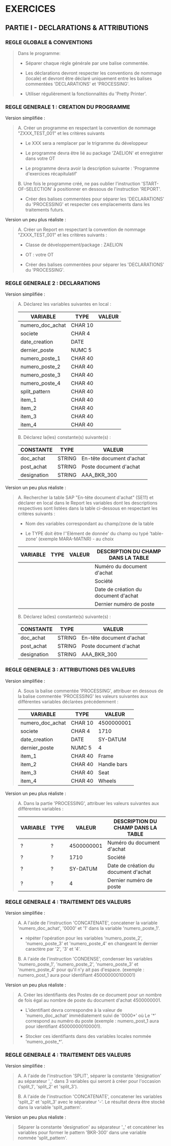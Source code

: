 # EXERCICES

## PARTIE I - DECLARATIONS & ATTRIBUTIONS

### REGLE GLOBALE & CONVENTIONS

> Dans le programme: 
>
> - Séparer chaque règle générale par une balise commentée.
>
> - Les déclarations devront respecter les conventions de nommage (locale) et devront être déclaré uniquement entre les balises commentées 'DECLARATIONS' et 'PROCESSING'.
>
> - Utiliser régulièrement la fonctionnalités du 'Pretty Printer'.

### REGLE GENERALE 1 : CREATION DU PROGRAMME

Version simplifiée :

> A. Créer un programme en respectant la convention de nommage "ZXXX_TEST_001" et les critères suivants
>
> - Le XXX sera a remplacer par le trigramme du développeur
>
> - Le programme devra être lié au package 'ZAELION' et enregistrer dans votre OT
>
> - Le programme devra avoir la description suivante : 'Programme d'exercices récapitulatif'
>
> B. Une fois le programme créé, ne pas oublier l'instruction 'START-OF-SELECTION' à positionner en dessous de l'instruction 'REPORT'.
>
> - Créer des balises commentées pour séparer les 'DECLARATIONS' du 'PROCESSING' et respecter ces emplacements dans les traitements futurs.

Version un peu plus réaliste :

> A. Créer un Report en respectant la convention de nommage "ZXXX_TEST_001" et les critères suivants :
>
> - Classe de développement/package : ZAELION
>
> - OT : votre OT
>
> - Créer des balises commentées pour séparer les 'DECLARATIONS' du 'PROCESSING'.

### REGLE GENERALE 2 : DECLARATIONS

Version simplifiée :

> A. Déclarez les variables suivantes en local :
> 
> | VARIABLE         | TYPE    | VALEUR |
> |------------------|---------|--------|
> | numero_doc_achat | CHAR 10 |        |
> | societe          | CHAR 4  |        |
> | date_creation    | DATE    |        |
> | dernier_poste    | NUMC 5  |        |
> | numero_poste_1   | CHAR 40 |        |
> | numero_poste_2   | CHAR 40 |        |
> | numero_poste_3   | CHAR 40 |        |
> | numero_poste_4   | CHAR 40 |        |
> | split_pattern    | CHAR 40 |        |
> | item_1           | CHAR 40 |        |
> | item_2           | CHAR 40 |        |
> | item_3           | CHAR 40 |        |
> | item_4           | CHAR 40 |        |
>
> B. Déclarez la(les) constante(s) suivante(s) :
> 
> | CONSTANTE   | TYPE   | VALEUR                   |
> |-------------|--------|--------------------------|
> | doc_achat   | STRING | En-tête document d'achat |
> | post_achat  | STRING | Poste document d'achat   |
> | designation | STRING | AAA_BKR_300              |

Version un peu plus réaliste :

> A. Rechercher la table SAP "En-tête document d'achat" (SE11) et déclarer en local dans le Report les variables dont les descriptions respectives sont listées dans la table ci-dessous en respectant les critères suivants :
>
> - Nom des variables correspondant au champ/zone de la table
>
> - Le TYPE doit être l''Elément de donnée' du champ ou typé 'table-zone' (exemple MARA-MATNR) - au choix
>
> | VARIABLE | TYPE | VALEUR | DESCRIPTION DU CHAMP DANS LA TABLE   |
> |----------|------|--------|--------------------------------------|
> |          |      |        | Numéro du document d'achat           |
> |          |      |        | Société                              |
> |          |      |        | Date de création du document d'achat |
> |          |      |        | Dernier numéro de poste              |
>
> B. Déclarez la(les) constante(s) suivante(s) :
> 
> | CONSTANTE   | TYPE   | VALEUR                   |
> |-------------|--------|--------------------------|
> | doc_achat   | STRING | En-tête document d'achat |
> | post_achat  | STRING | Poste document d'achat   |
> | designation | STRING | AAA_BKR_300              |

### REGLE GENERALE 3 : ATTRIBUTIONS DES VALEURS

Version simplifiée :

> A. Sous la balise commentée 'PROCESSING', attribuer en dessous de la balise commentée 'PROCESSING' les valeurs suivantes aux différentes variables déclarées précédemment :
> 
> | VARIABLE         | TYPE    | VALEUR      |
> |------------------|---------|-------------|
> | numero_doc_achat | CHAR 10 | 4500000001  |
> | societe          | CHAR 4  | 1710        |
> | date_creation    | DATE    | SY-DATUM    |
> | dernier_poste    | NUMC 5  | 4           |
> | item_1           | CHAR 40 | Frame       |
> | item_2           | CHAR 40 | Handle bars |
> | item_3           | CHAR 40 | Seat        |
> | item_4           | CHAR 40 | Wheels      |

Version un peu plus réaliste :

> A. Dans la partie 'PROCESSING', attribuer les valeurs suivantes aux différentes variables : 
> 
> | VARIABLE | TYPE | VALEUR     | DESCRIPTION DU CHAMP DANS LA TABLE   |
> |----------|------|------------|--------------------------------------|
> | ?        | ?    | 4500000001 | Numéro du document d'achat           |
> | ?        | ?    | 1710       | Société                              |
> | ?        | ?    | SY-DATUM   | Date de création du document d'achat |
> | ?        | ?    | 4          | Dernier numéro de poste              |

### REGLE GENERALE 4 : TRAITEMENT DES VALEURS

Version simplifiée :

> A. A l'aide de l'instruction 'CONCATENATE', concatener la variable 'numero_doc_achat', '0000' et '1' dans la variable 'numero_poste_1'.
>
> - répéter l'opération pour les variables 'numero_poste_2', 'numero_poste_3' et 'numero_poste_4' en changeant le dernier caractère par '2', '3' et '4'.
>
> B. A l'aide de l'instruction 'CONDENSE', condenser les variables 'numero_poste_1', 'numero_poste_2', 'numero_poste_3' et 'numero_poste_4' pour qu'il n'y ait pas d'espace. (exemple : numero_post_1 aura pour identifiant 450000000100001)

Version un peu plus réaliste :

> A. Créer les identifiants des Postes de ce document pour un nombre de fois égal au nombre de poste du document d'achat 4500000001.
> 
> - L'identifiant devra correspondre à la valeur de 'numero_doc_achat' immédiatement suivi de '0000*' où Le '*' correspond au numéro du poste (exemple : numero_post_1 aura pour identifiant 450000000100001).
>
> - Stocker ces identifiants dans des variables locales nommée 'numero_poste_*'.

### REGLE GENERALE 4 : TRAITEMENT DES VALEURS

Version simplifiée :

> A. A l'aide de l'instruction 'SPLIT', séparer la constante 'designation' au séparateur '_' dans 3 variables qui seront à créer pour l'occasion ('split_1', 'split_2' et 'split_3').
>
> B. A l'aide de l'instruction 'CONCATENATE', concatener les variables 'split_2' et 'split_3' avec le séparateur '-'. Le résultat devra être stocké dans la variable 'split_pattern'.

Version un peu plus réaliste :

> Séparer la constante 'designation' au séparateur '_' et concaténer les variables pour former le pattern 'BKR-300' dans une variable nommée 'split_pattern'.
